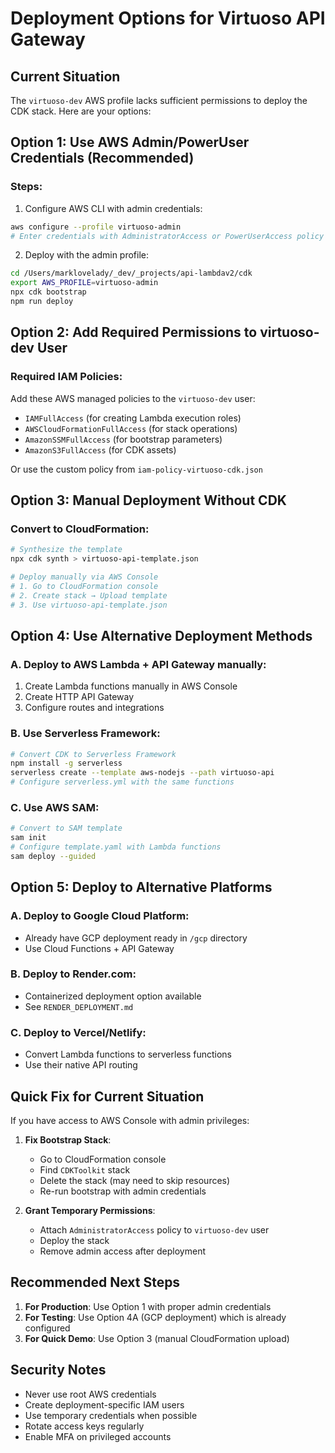 # Deployment Options for Virtuoso API Gateway

## Current Situation
The `virtuoso-dev` AWS profile lacks sufficient permissions to deploy the CDK stack. Here are your options:

## Option 1: Use AWS Admin/PowerUser Credentials (Recommended)

### Steps:
1. Configure AWS CLI with admin credentials:
```bash
aws configure --profile virtuoso-admin
# Enter credentials with AdministratorAccess or PowerUserAccess policy
```

2. Deploy with the admin profile:
```bash
cd /Users/marklovelady/_dev/_projects/api-lambdav2/cdk
export AWS_PROFILE=virtuoso-admin
npx cdk bootstrap
npm run deploy
```

## Option 2: Add Required Permissions to virtuoso-dev User

### Required IAM Policies:
Add these AWS managed policies to the `virtuoso-dev` user:
- `IAMFullAccess` (for creating Lambda execution roles)
- `AWSCloudFormationFullAccess` (for stack operations)
- `AmazonSSMFullAccess` (for bootstrap parameters)
- `AmazonS3FullAccess` (for CDK assets)

Or use the custom policy from `iam-policy-virtuoso-cdk.json`

## Option 3: Manual Deployment Without CDK

### Convert to CloudFormation:
```bash
# Synthesize the template
npx cdk synth > virtuoso-api-template.json

# Deploy manually via AWS Console
# 1. Go to CloudFormation console
# 2. Create stack → Upload template
# 3. Use virtuoso-api-template.json
```

## Option 4: Use Alternative Deployment Methods

### A. Deploy to AWS Lambda + API Gateway manually:
1. Create Lambda functions manually in AWS Console
2. Create HTTP API Gateway
3. Configure routes and integrations

### B. Use Serverless Framework:
```bash
# Convert CDK to Serverless Framework
npm install -g serverless
serverless create --template aws-nodejs --path virtuoso-api
# Configure serverless.yml with the same functions
```

### C. Use AWS SAM:
```bash
# Convert to SAM template
sam init
# Configure template.yaml with Lambda functions
sam deploy --guided
```

## Option 5: Deploy to Alternative Platforms

### A. Deploy to Google Cloud Platform:
- Already have GCP deployment ready in `/gcp` directory
- Use Cloud Functions + API Gateway

### B. Deploy to Render.com:
- Containerized deployment option available
- See `RENDER_DEPLOYMENT.md`

### C. Deploy to Vercel/Netlify:
- Convert Lambda functions to serverless functions
- Use their native API routing

## Quick Fix for Current Situation

If you have access to AWS Console with admin privileges:

1. **Fix Bootstrap Stack**:
   - Go to CloudFormation console
   - Find `CDKToolkit` stack
   - Delete the stack (may need to skip resources)
   - Re-run bootstrap with admin credentials

2. **Grant Temporary Permissions**:
   - Attach `AdministratorAccess` policy to `virtuoso-dev` user
   - Deploy the stack
   - Remove admin access after deployment

## Recommended Next Steps

1. **For Production**: Use Option 1 with proper admin credentials
2. **For Testing**: Use Option 4A (GCP deployment) which is already configured
3. **For Quick Demo**: Use Option 3 (manual CloudFormation upload)

## Security Notes

- Never use root AWS credentials
- Create deployment-specific IAM users
- Use temporary credentials when possible
- Rotate access keys regularly
- Enable MFA on privileged accounts